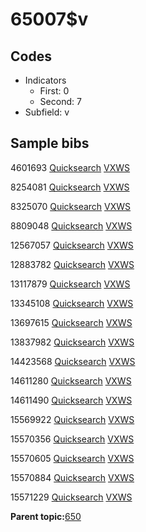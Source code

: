 # 65007$v

## Codes

-   Indicators
    -   First: 0
    -   Second: 7
-   Subfield: v

## Sample bibs

4601693 [Quicksearch](https://search.library.yale.edu/catalog/4601693) [VXWS](http://prodorbis.library.yale.edu:7014/vxws/GetHoldingsService?bibId=4601693)

8254081 [Quicksearch](https://search.library.yale.edu/catalog/8254081) [VXWS](http://prodorbis.library.yale.edu:7014/vxws/GetHoldingsService?bibId=8254081)

8325070 [Quicksearch](https://search.library.yale.edu/catalog/8325070) [VXWS](http://prodorbis.library.yale.edu:7014/vxws/GetHoldingsService?bibId=8325070)

8809048 [Quicksearch](https://search.library.yale.edu/catalog/8809048) [VXWS](http://prodorbis.library.yale.edu:7014/vxws/GetHoldingsService?bibId=8809048)

12567057 [Quicksearch](https://search.library.yale.edu/catalog/12567057) [VXWS](http://prodorbis.library.yale.edu:7014/vxws/GetHoldingsService?bibId=12567057)

12883782 [Quicksearch](https://search.library.yale.edu/catalog/12883782) [VXWS](http://prodorbis.library.yale.edu:7014/vxws/GetHoldingsService?bibId=12883782)

13117879 [Quicksearch](https://search.library.yale.edu/catalog/13117879) [VXWS](http://prodorbis.library.yale.edu:7014/vxws/GetHoldingsService?bibId=13117879)

13345108 [Quicksearch](https://search.library.yale.edu/catalog/13345108) [VXWS](http://prodorbis.library.yale.edu:7014/vxws/GetHoldingsService?bibId=13345108)

13697615 [Quicksearch](https://search.library.yale.edu/catalog/13697615) [VXWS](http://prodorbis.library.yale.edu:7014/vxws/GetHoldingsService?bibId=13697615)

13837982 [Quicksearch](https://search.library.yale.edu/catalog/13837982) [VXWS](http://prodorbis.library.yale.edu:7014/vxws/GetHoldingsService?bibId=13837982)

14423568 [Quicksearch](https://search.library.yale.edu/catalog/14423568) [VXWS](http://prodorbis.library.yale.edu:7014/vxws/GetHoldingsService?bibId=14423568)

14611280 [Quicksearch](https://search.library.yale.edu/catalog/14611280) [VXWS](http://prodorbis.library.yale.edu:7014/vxws/GetHoldingsService?bibId=14611280)

14611490 [Quicksearch](https://search.library.yale.edu/catalog/14611490) [VXWS](http://prodorbis.library.yale.edu:7014/vxws/GetHoldingsService?bibId=14611490)

15569922 [Quicksearch](https://search.library.yale.edu/catalog/15569922) [VXWS](http://prodorbis.library.yale.edu:7014/vxws/GetHoldingsService?bibId=15569922)

15570356 [Quicksearch](https://search.library.yale.edu/catalog/15570356) [VXWS](http://prodorbis.library.yale.edu:7014/vxws/GetHoldingsService?bibId=15570356)

15570605 [Quicksearch](https://search.library.yale.edu/catalog/15570605) [VXWS](http://prodorbis.library.yale.edu:7014/vxws/GetHoldingsService?bibId=15570605)

15570884 [Quicksearch](https://search.library.yale.edu/catalog/15570884) [VXWS](http://prodorbis.library.yale.edu:7014/vxws/GetHoldingsService?bibId=15570884)

15571229 [Quicksearch](https://search.library.yale.edu/catalog/15571229) [VXWS](http://prodorbis.library.yale.edu:7014/vxws/GetHoldingsService?bibId=15571229)

**Parent topic:**[650](../../tags/650/650.md)

